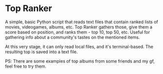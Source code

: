 # Top Ranker

A simple, basic Python script that reads text files that contain ranked lists of movies, videogames, albums, etc. Top Ranker gathers those, give them a score based on position, and ranks them - top 10, top 50, etc. Useful for gathering info about a community's tastes on the mentioned items.

At this very stage, it can only read local files, and it's terminal-based. The resulting top is saved into a text file.

PS: There are some examples of top albums from some friends and my gf, feel free to try them.
